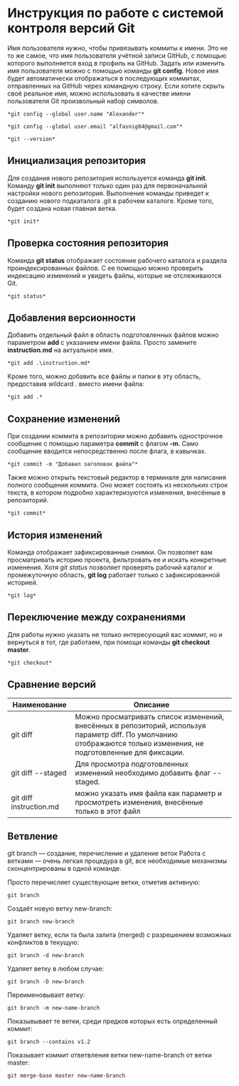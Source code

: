# Инструкция по работе с системой контроля версий Git

Имя пользователя нужно, чтобы привязывать коммиты к имени. Это не то же самое, что имя пользователя учётной записи GitHub, с помощью которого выполняется вход в профиль на GitHub. Задать или изменить имя пользователя можно с помощью команды **git config**. Новое имя будет автоматически отображаться в последующих коммитах, отправленных на GitHub через командную строку. Если хотите скрыть своё реальное имя, можно использовать в качестве имени пользователя Git произвольный набор символов.

    *git config --global user.name "Alexander"*

    *git config --global user.email "alfasnig84@gmail.com"*

    *git --version*

## Инициализация репозитория

Для создания нового репозитория используется команда **git init**. Команду **git init** выполняют только один раз для первоначальной настройки нового репозитория. Выполнение команды приведет к созданию нового подкаталога .git в рабочем каталоге. Кроме того, будет создана новая главная ветка.

    *git init*

## Проверка состояния репозитория

Команда **git status** отображает состояние рабочего каталога и раздела проиндексированных файлов. С ее помощью можно проверить индексацию изменений и увидеть файлы, которые не отслеживаются Git.

    *git status*
    
## Добавления версионности

Добавить отдельный файл в область подготовленных файлов можно параметром **add** с указанием имени файла. Просто замените **instruction.md** на актуальное имя.

    *git add .\instruction.md*

Кроме того, можно добавить все файлы и папки в эту область, предоставив wildcard . вместо имени файла:

    *git add .*

## Сохранение изменений

При создании коммита в репозитории можно добавить однострочное сообщение с помощью параметра **commit** с флагом **-m**. Само сообщение вводится непосредственно после флага, в кавычках.

    *git commit -m "Добавил заголовок файла"*

Также можно открыть текстовый редактор в терминале для написания полного сообщения коммита. Оно может состоять из нескольких строк текста, в котором подробно характеризуются изменения, внесённые в репозиторий.

    *git commit*

## История изменений

Команда отображает зафиксированные снимки. Он позволяет вам просматривать историю проекта, фильтровать ее и искать конкретные изменения. Хотя *git status* позволяет проверять рабочий каталог и промежуточную область, **git log** работает только с зафиксированной историей.

    *git log*

## Переключение между сохранениями

Для работы нужно указать не только интересующий вас коммит, но и вернуться в тот, где работаем, при помощи команды **git checkout master**.

    *git checkout*

## Сравнение версий

| Наименование | Описание |
| -- | -- |
| git diff | Можно просматривать список изменений, внесённых в репозиторий, используя параметр diff. По умолчанию отображаются только изменения, не подготовленные для фиксации. |
| git diff --staged | Для просмотра подготовленных изменений необходимо добавить флаг --staged. |
| git diff instruction.md | можно указать имя файла как параметр и просмотреть изменения, внесённые только в этот файл |

## Ветвление

git branch — создание, перечисление и удаление веток
Работа с ветками — очень легкая процедура в git, все необходимые механизмы сконцентрированы в одной команде.

Просто перечисляет существующие ветки, отметив активную:

    git branch

Создаёт новую ветку new-branch:

    git branch new-branch

Удаляет ветку, если та была залита (merged) с разрешением возможных конфликтов в текущую:

    git branch -d new-branch

Удаляет ветку в любом случае:

    git branch -D new-branch

Переименовывает ветку:

    git branch -m new-name-branch

Показывывает те ветки, среди предков которых есть определенный коммит:

    git branch --contains v1.2

Показывает коммит ответвления ветки new-name-branch от ветки master:

    git merge-base master new-name-branch
